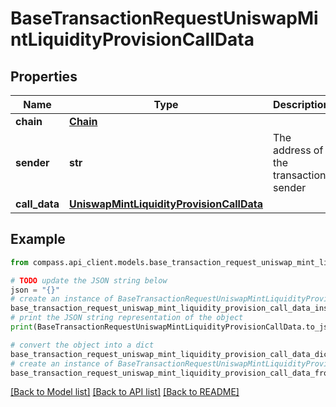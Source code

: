 # BaseTransactionRequestUniswapMintLiquidityProvisionCallData


## Properties

Name | Type | Description | Notes
------------ | ------------- | ------------- | -------------
**chain** | [**Chain**](Chain.md) |  | 
**sender** | **str** | The address of the transaction sender | 
**call_data** | [**UniswapMintLiquidityProvisionCallData**](UniswapMintLiquidityProvisionCallData.md) |  | 

## Example

```python
from compass.api_client.models.base_transaction_request_uniswap_mint_liquidity_provision_call_data import BaseTransactionRequestUniswapMintLiquidityProvisionCallData

# TODO update the JSON string below
json = "{}"
# create an instance of BaseTransactionRequestUniswapMintLiquidityProvisionCallData from a JSON string
base_transaction_request_uniswap_mint_liquidity_provision_call_data_instance = BaseTransactionRequestUniswapMintLiquidityProvisionCallData.from_json(json)
# print the JSON string representation of the object
print(BaseTransactionRequestUniswapMintLiquidityProvisionCallData.to_json())

# convert the object into a dict
base_transaction_request_uniswap_mint_liquidity_provision_call_data_dict = base_transaction_request_uniswap_mint_liquidity_provision_call_data_instance.to_dict()
# create an instance of BaseTransactionRequestUniswapMintLiquidityProvisionCallData from a dict
base_transaction_request_uniswap_mint_liquidity_provision_call_data_from_dict = BaseTransactionRequestUniswapMintLiquidityProvisionCallData.from_dict(base_transaction_request_uniswap_mint_liquidity_provision_call_data_dict)
```
[[Back to Model list]](../README.md#documentation-for-models) [[Back to API list]](../README.md#documentation-for-api-endpoints) [[Back to README]](../README.md)



